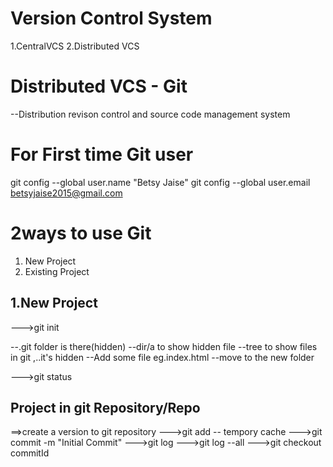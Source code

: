 Version Control System
======================
1.CentralVCS
2.Distributed VCS

Distributed VCS - Git
===================
--Distribution revison control and source code management system

For First time Git user
===================
git config --global user.name "Betsy Jaise"
git config --global user.email betsyjaise2015@gmail.com

2ways to use Git
=================
1. New Project
2. Existing Project

1.New Project
-----------
--->git init

 --.git folder is there(hidden)
 --dir/a to show hidden file
 --tree to show files in git ,..it's hidden
 --Add some file eg.index.html
 --move to the new folder

 --->git status

Project in git Repository/Repo
------------------------------
==>create a version to git repository
--->git add -- tempory cache
--->git commit -m "Initial Commit"
--->git log
--->git log --all
--->git checkout commitId
